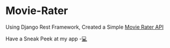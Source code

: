 # Movie-Rater

Using Django Rest Framework, Created a Simple [Movie Rater API](https://movie-rater-be.herokuapp.com/api/) 


Have a Sneak Peek at my app -[💻](https://movie-rater-fe.web.app/)
